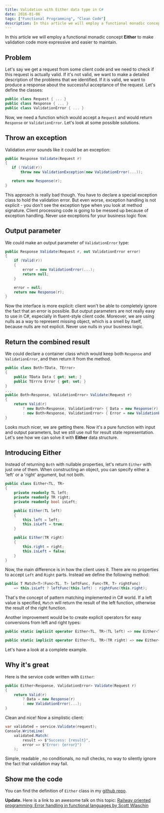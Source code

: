 ```yaml
---
title: Validation with Either data type in C#
date: 2016-01-06
tags: ["Functional Programming", "Clean Code"]
description: In this article we will employ a functional monadic concept Either to make validation code more expressive and easier to maintain.
---
```


In this article we will employ a functional monadic concept **Either** to make validation
code more expressive and easier to maintain.

Problem
-------

Let's say we get a request from some client code and we need to check if this
request is actually valid. If it's not valid, we want to make a detailed description
of the problems that we identified. If it is valid, we want to produce a response
about the successful acceptance of the request. Let's define the classes:
``` csharp
public class Request { ... }
public class Response { ... }
public class ValidationError { ... }
```

Now, we need a function which would accept a `Request` and would return `Response`
or `ValidationError`. Let's look at some possible solutions.

Throw an exception
------------------

Validation *error* sounds like it could be an exception:
``` csharp
public Response Validate(Request r)
{
   if (!Valid(r))
       throw new ValidationException(new ValidationError(...));

   return new Response(r);
}
```

This approach is really bad though. You have to declare a special exception
class to hold the validation error. But even worse, exception handling is not
explicit - you don't see the exception type when you look at method signature.
Client processing code is going to be messed up because of exception handling.
Never use exceptions for your business logic flow.

Output parameter
----------------

We could make an output parameter of `ValidationError` type:
``` csharp
public Response Validate(Request r, out ValidationError error)
{
    if (Valid(r))
    {
        error = new ValidationError(...);
        return null;
    }

    error = null;
    return new Response(r);
}
```

Now the interface is more explicit: client won't be able to completely ignore
the fact that an error is possible. But output parameters are not really
easy to use in C#, especially in fluent-style client code. Moreover, we are
using nulls as a way to represent missing object, which is a smell by itself,
because nulls are not explicit. Never use nulls in your business logic.

Return the combined result
--------------------------

We could declare a container class which would keep both `Response` and
`ValidationError`, and then return it from the method.

``` csharp
public class Both<TData, TError>
{
    public TData Data { get; set; }
    public TErrro Error { get; set; }
}
...
public Both<Response, ValidationError> Validate(Request r)
{
    return Valid(r)
        ? new Both<Response, ValidationError> { Data = new Response(r) }
        : new Both<Response, ValidationError> { Error = new ValidationError(...) };
}
```

Looks much nicer, we are getting there. Now it's a pure function with input
and output parameters, but we still use null for result state representation.
Let's see how we can solve it with **Either** data structure.

Introducing Either
------------------
Instead of returning `Both` with nullable properties, let's return `Either`
with just one of them. When constructing an object, you can specify either
a 'left' or a 'right' argument, but not both.

``` csharp
public class Either<TL, TR>
{
    private readonly TL left;
    private readonly TR right;
    private readonly bool isLeft;

    public Either(TL left)
    {
        this.left = left;
        this.isLeft = true;
    }

    public Either(TR right)
    {
        this.right = right;
        this.isLeft = false;
    }
}
```

Now, the main difference is in how the client uses it. There are no properties
to accept `Left` and `Right` parts. Instead we define the following method:

``` csharp
public T Match<T>(Func<TL, T> leftFunc, Func<TR, T> rightFunc)
    => this.isLeft ? leftFunc(this.left) : rightFunc(this.right);
```

That's the concept of pattern matching implemented in C# world. If a left value
is specified, `Match` will return the result of the left function, otherwise the result
of the right function.

Another improvement would be to create explicit operators for easy conversions
from left and right types:

``` csharp
public static implicit operator Either<TL, TR>(TL left) => new Either<TL, TR>(left);

public static implicit operator Either<TL, TR>(TR right) => new Either<TL, TR>(right);
```

Let's have a look at a complete example.

Why it's great
--------------

Here is the service code written with `Either`:

``` csharp
public Either<Response, ValidationError> Validate(Request r)
{
    return Valid(r)
        ? Data = new Response(r)
        : new ValidationError(...);
}
```

Clean and nice! Now a simplistic client:

``` csharp
var validated = service.Validate(request);
Console.WriteLine(
    validated.Match(
        result => $"Success: {result}",
        error => $"Error: {error}")
    );
```

Simple, readable , no conditionals, no null checks, no way to silently ignore the fact that
validation may fail.

Show me the code
----------------

You can find the definition of `Either` class in my [github repo](https://github.com/mikhailshilkov/mikhailio-samples/blob/master/Either%7BTL%2CTR%7D.cs).

**Update.** Here is a link to an awesome talk on this topic:
[Railway oriented programming: Error handling in functional languages by Scott Wlaschin](https://vimeo.com/113707214)
